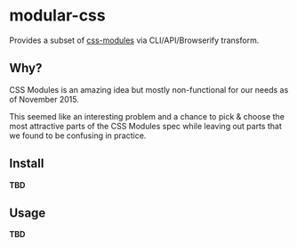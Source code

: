 modular-css
===========

Provides a subset of [css-modules](https://github.com/css-modules/css-modules) via CLI/API/Browserify transform.

## Why?

CSS Modules is an amazing idea but mostly non-functional for our needs as of November 2015.

This seemed like an interesting problem and a chance to pick & choose the most attractive parts of the CSS Modules spec while leaving out parts that we found to be confusing in practice.

## Install

**TBD**

## Usage

**TBD**
